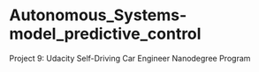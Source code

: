 # Autonomous_Systems-model_predictive_control
Project 9: Udacity Self-Driving Car Engineer Nanodegree Program
